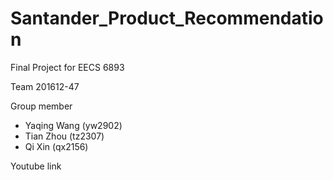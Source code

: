 # Santander_Product_Recommendation
Final Project for EECS 6893

Team 201612-47

Group member
* Yaqing Wang (yw2902)
* Tian Zhou (tz2307)
* Qi Xin (qx2156)

Youtube link

